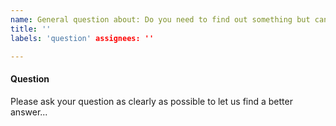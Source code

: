 ```yaml
---
name: General question about: Do you need to find out something but can't find it in our readme? Please feel free to ask!
title: ''
labels: 'question' assignees: ''

---
```


#### Question

Please ask your question as clearly as possible to let us find a better answer...

